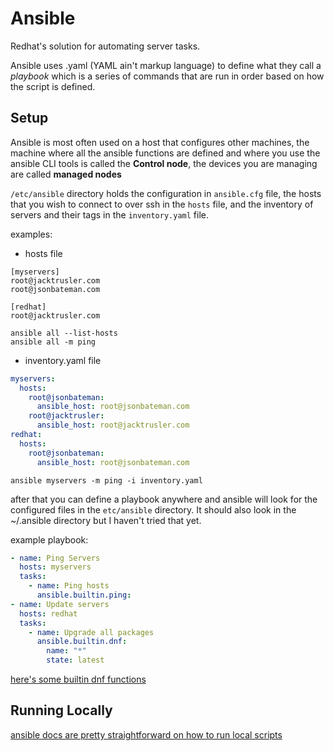 # Ansible

Redhat's solution for automating server tasks. 

Ansible uses .yaml (YAML ain't markup language) to define what they call a *playbook* which is a series
of commands that are run in order based on how the script is defined. 

## Setup
Ansible is most often used on a host that configures other machines, the machine where all the ansible functions 
are defined and where you use the ansible CLI tools is called the **Control node**, the devices you are managing are 
called **managed nodes**

`/etc/ansible` directory holds the configuration in `ansible.cfg` file, the hosts that you wish to 
connect to over ssh in the `hosts` file, and the inventory of servers and their tags in the `inventory.yaml` file. 

examples: 

- hosts file
```
[myservers]
root@jacktrusler.com
root@jsonbateman.com

[redhat]
root@jacktrusler.com
```

    ansible all --list-hosts
    ansible all -m ping

- inventory.yaml file
```yaml
myservers:
  hosts:
    root@jsonbateman:
      ansible_host: root@jsonbateman.com
    root@jacktrusler:
      ansible_host: root@jacktrusler.com
redhat:
  hosts:
    root@jsonbateman:
      ansible_host: root@jsonbateman.com
```

    ansible myservers -m ping -i inventory.yaml

after that you can define a playbook anywhere and ansible will look for the configured files in the 
`etc/ansible` directory. It should also look in the ~/.ansible directory but I haven't tried that yet. 

example playbook: 

```yaml
- name: Ping Servers
  hosts: myservers
  tasks:
    - name: Ping hosts
      ansible.builtin.ping:
- name: Update servers
  hosts: redhat
  tasks:
    - name: Upgrade all packages
      ansible.builtin.dnf:
        name: "*"
        state: latest
```

[here's some builtin dnf functions](https://docs.ansible.com/ansible/latest/collections/ansible/builtin/dnf_module.html)

## Running Locally
[ansible docs are pretty straightforward on how to run local scripts](https://docs.ansible.com/ansible/latest/playbook_guide/playbooks_delegation.html#local-playbooks)
